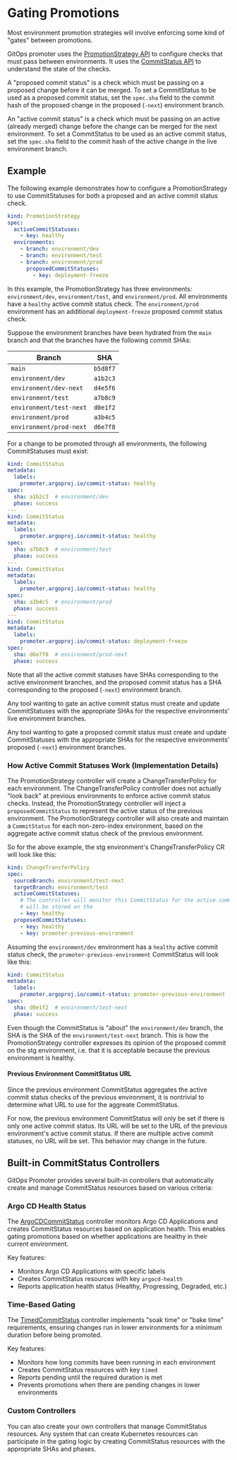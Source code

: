 # Gating Promotions

Most environment promotion strategies will involve enforcing some kind of "gates" between promotions.

GitOps promoter uses the [PromotionStrategy API](crd-specs.md#promotionstrategy) to configure checks that must pass
between environments. It uses the [CommitStatus API](crd-specs.md#commitstatus) to understand the state of the checks.

A "proposed commit status" is a check which must be passing on a proposed change before it can be merged. To set a 
CommitStatus to be used as a proposed commit status, set the `spec.sha` field to the commit hash of the proposed change
in the proposed (`-next`) environment branch.

An "active commit status" is a check which must be passing on an active (already merged) change before the change can be
merged for the next environment. To set a CommitStatus to be used as an active commit status, set the `spec.sha` field 
to the commit hash of the active change in the live environment branch.

## Example

The following example demonstrates how to configure a PromotionStrategy to use CommitStatuses for both a proposed and
an active commit status check.

```yaml
kind: PromotionStrategy
spec:
  activeCommitStatuses:
    - key: healthy
  environments:
    - branch: environment/dev
    - branch: environment/test
    - branch: environment/prod
      proposedCommitStatuses:
        - key: deployment-freeze
```

In this example, the PromotionStrategy has three environments: `environment/dev`, `environment/test`, and `environment/prod`. All environments
have a `healthy` active commit status check. The `environment/prod` environment has an additional `deployment-freeze` proposed
commit status check.

Suppose the environment branches have been hydrated from the `main` branch and that the branches have the following
commit SHAs:

| Branch                  | SHA      |
|-------------------------|----------|
| `main`                  | `b5d8f7` |
| `environment/dev`       | `a1b2c3` |
| `environment/dev-next`  | `d4e5f6` |
| `environment/test`      | `a7b8c9` |
| `environment/test-next` | `d0e1f2` |
| `environment/prod`      | `a3b4c5` |
| `environment/prod-next` | `d6e7f8` |

For a change to be promoted through all environments, the following CommitStatuses must exist:

```yaml
kind: CommitStatus
metadata:
  labels:
    promoter.argoproj.io/commit-status: healthy
spec:
  sha: a1b2c3  # environment/dev
  phase: success
---
kind: CommitStatus
metadata:
  labels:
    promoter.argoproj.io/commit-status: healthy
spec:
  sha: a7b8c9  # environment/test
  phase: success
---
kind: CommitStatus
metadata:
  labels:
    promoter.argoproj.io/commit-status: healthy
spec:
  sha: a3b4c5  # environment/prod
  phase: success
---
kind: CommitStatus
metadata:
  labels:
    promoter.argoproj.io/commit-status: deployment-freeze
spec:
  sha: d6e7f8  # environment/prod-next
  phase: success
```

Note that all the active commit statuses have SHAs corresponding to the active environment branches, and the proposed
commit status has a SHA corresponding to the proposed (`-next`) environment branch.

Any tool wanting to gate an active commit status must create and update CommitStatuses with the appropriate SHAs for 
the respective environments' live environment branches.

Any tool wanting to gate a proposed commit status must create and update CommitStatuses with the appropriate SHAs for
the respective environments' proposed (`-next`) environment branches.

### How Active Commit Statuses Work (Implementation Details)

The PromotionStrategy controller will create a ChangeTransferPolicy for each environment. The ChangeTransferPolicy 
controller does not actually "look back" at previous environments to enforce active commit status checks. Instead, the
PromotionStrategy controller will inject a `proposedCommitStatus` to represent the active status of the previous
environment. The PromotionStrategy controller will also create and maintain a `CommitStatus` for each non-zero-index
environment, based on the aggregate active commit status check of the previous environment.

So for the above example, the stg environment's ChangeTransferPolicy CR will look like this:

```yaml
kind: ChangeTransferPolicy
spec:
  sourceBranch: environment/test-next
  targetBranch: environment/test
  activeCommitStatuses:
    # The controller will monitor this CommitStatus for the active commit SHA, but it will not enforce it. The status 
    # will be stored on the 
    - key: healthy
  proposedCommitStatuses:
    - key: healthy
    - key: promoter-previous-environment
```

Assuming the `environment/dev` environment has a `healthy` active commit status check, the `promoter-previous-environment`
CommitStatus will look like this:

```yaml
kind: CommitStatus
metadata:
  labels:
    promoter.argoproj.io/commit-status: promoter-previous-environment
spec:
  sha: d0e1f2  # environment/test-next
  phase: success
```

Even though the CommitStatus is "about" the `environment/dev` branch, the SHA is the SHA of the `environment/test-next` branch. This is
how the PromotionStrategy controller expresses its opinion of the proposed commit on the stg environment, i.e. that it
is acceptable because the previous environment is healthy.

#### Previous Environment CommitStatus URL

Since the previous environment CommitStatus aggregates the active commit status checks of the previous environment, it
is nontrivial to determine what URL to use for the aggreate CommitStatus.

For now, the previous environment CommitStatus will only be set if there is only one active commit status. Its URL will
be set to the URL of the previous environment's active commit status. If there are multiple active commit statuses, no
URL will be set. This behavior may change in the future.

## Built-in CommitStatus Controllers

GitOps Promoter provides several built-in controllers that automatically create and manage CommitStatus resources based on various criteria:

### Argo CD Health Status

The [ArgoCDCommitStatus](commit-status-controllers/argocd.md) controller monitors Argo CD Applications and creates CommitStatus resources based on application health. This enables gating promotions based on whether applications are healthy in their current environment.

Key features:
- Monitors Argo CD Applications with specific labels
- Creates CommitStatus resources with key `argocd-health`
- Reports application health status (Healthy, Progressing, Degraded, etc.)

### Time-Based Gating

The [TimedCommitStatus](commit-status-controllers/timed.md) controller implements "soak time" or "bake time" requirements, ensuring changes run in lower environments for a minimum duration before being promoted.

Key features:
- Monitors how long commits have been running in each environment
- Creates CommitStatus resources with key `timed`
- Reports pending until the required duration is met
- Prevents promotions when there are pending changes in lower environments

### Custom Controllers

You can also create your own controllers that manage CommitStatus resources. Any system that can create Kubernetes resources can participate in the gating logic by creating CommitStatus resources with the appropriate SHAs and phases.

